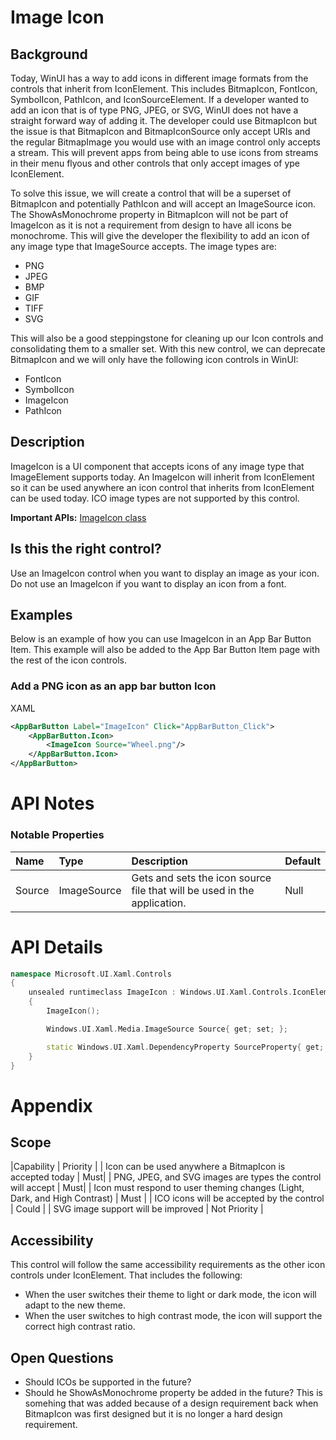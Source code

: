 # Image Icon

## Background
Today, WinUI has a way to add icons in different image formats from the controls that inherit from IconElement. This includes BitmapIcon, FontIcon, SymbolIcon, PathIcon, and IconSourceElement. If a developer wanted to add an icon that is of type PNG, JPEG, or SVG, WinUI does not have a straight forward way of adding it. The developer could use BitmapIcon but the issue is that BitmapIcon and BitmapIconSource only accept URIs and the regular BitmapImage you would use with an image control only accepts a stream. This will prevent apps from being able to use icons from streams in their menu flyous and other controls that only accept images of ype IconElement.

To solve this issue, we will create a control that will be a superset of BitmapIcon and potentially PathIcon and will accept an ImageSource icon. The ShowAsMonochrome property in BitmapIcon will not be part of ImageIcon as it is not a requirement from design to have all icons be monochrome. This will give the developer the flexibility to add an icon of any image type that ImageSource accepts.  The image types are: 
- PNG
- JPEG
- BMP
- GIF
- TIFF
- SVG

This will also be a good steppingstone for cleaning up our Icon controls and consolidating them to a smaller set. With this new control, we can deprecate BitmapIcon and we will only have the following icon controls in WinUI: 
- FontIcon
- SymbolIcon
- ImageIcon
- PathIcon


## Description
ImageIcon is a UI component that accepts icons of any image type that ImageElement supports today. An ImageIcon will inherit from IconElement so it can be used anywhere an icon control that inherits from IconElement can be used today. ICO image types are not supported by this control.

**Important APIs:** [ImageIcon class](https://docs.microsoft.com/uwp/api/microsoft.ui.xaml.controls.ImageIcon)

## Is this the right control? 
Use an ImageIcon control when you want to display an image as your icon. Do not use an ImageIcon if you want to display an icon from a font. 

## Examples
Below is an example of how you can use ImageIcon in an App Bar Button Item. This example will also be added to the App Bar Button Item page with the rest of the icon controls. 

### Add a PNG icon as an app bar button Icon
XAML
```xml
<AppBarButton Label="ImageIcon" Click="AppBarButton_Click">
    <AppBarButton.Icon>
        <ImageIcon Source="Wheel.png"/>
    </AppBarButton.Icon>
</AppBarButton>
```

# API Notes
### Notable Properties  
| Name	| Type | Description | Default |
|:--- | :--- | :--- | :--- |
|Source | ImageSource | Gets and sets the icon source file that will be used in the application. | Null |


# API Details
```c++
namespace Microsoft.UI.Xaml.Controls
{
    unsealed runtimeclass ImageIcon : Windows.UI.Xaml.Controls.IconElement
    {
        ImageIcon();

        Windows.UI.Xaml.Media.ImageSource Source{ get; set; };

        static Windows.UI.Xaml.DependencyProperty SourceProperty{ get; };
    }
}
```

# Appendix
## Scope
|Capability	| Priority |
| Icon can be used anywhere a BitmapIcon is accepted today | Must|
| PNG, JPEG, and SVG images are types the control will accept | Must|
| Icon must respond to user theming changes (Light, Dark, and High Contrast) | Must |
| ICO icons will be accepted by the control | Could |
| SVG image support will be improved | Not Priority |


## Accessibility
This control will follow the same accessibility requirements as the other icon controls under IconElement. That includes the following: 
- When the user switches their theme to light or dark mode, the icon will adapt to the new theme. 
- When the user switches to high contrast mode, the icon will support the correct high contrast ratio. 

## Open Questions
- Should ICOs be supported in the future? 
- Should he ShowAsMonochrome property be added in the future? This is somehing that was added because of a design requirement back when BitmapIcon was first designed but it is no longer a hard design requirement. 


